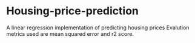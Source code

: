 # Housing-price-prediction
A linear regression implementation of predicting housing prices
Evalution metrics used are mean squared error and r2 score.
